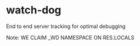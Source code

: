 # watch-dog
End to end server tracking for optimal debugging

Note: WE CLAIM _WD NAMESPACE ON RES.LOCALS
